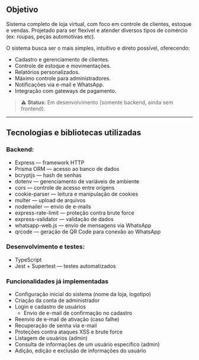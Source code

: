 ## Objetivo

Sistema completo de loja virtual, com foco em controle de clientes, estoque e vendas.
Projetado para ser flexível e atender diversos tipos de comércio (ex: roupas, peças automotivas etc).

O sistema busca ser o mais simples, intuitivo e direto possível, oferecendo:
- Cadastro e gerenciamento de clientes.
- Controle de estoque e movimentações.
- Relatórios personalizados.
- Máximo controle para administradores.
- Notificações via e-mail e WhatsApp.
- Integração com gateways de pagamento.

> ⚠️ **Status:** Em desenvolvimento (somente backend, ainda sem frontend).

<hr>

## Tecnologias e bibliotecas utilizadas
### Backend:
- Express — framework HTTP
- Prisma ORM — acesso ao banco de dados
- bcryptjs — hash de senhas
- dotenv — gerenciamento de variáveis de ambiente
- cors — controle de acesso entre origens
- cookie-parser — leitura e manipulação de cookies
- multer — upload de arquivos
- nodemailer — envio de e-mails
- express-rate-limit — proteção contra brute force
- express-validator — validação de dados
- whatsapp-web.js — envio de mensagens via WhatsApp
- qrcode — geração de QR Code para conexão ao WhatsApp

### Desenvolvimento e testes:
- TypeScript
- Jest + Supertest — testes automatizados

### Funcionalidades já implementadas
- Configuração inicial do sistema (nome da loja, logotipo)
- Criação da conta de administrador
- Login e cadastro de usuários
    - Envio de e-mail de confirmação no cadastro
- Reenvio de e-mail de ativação (caso falhe)
- Recuperação de senha via e-mail
- Proteções contra ataques XSS e brute force
- Listagem de usuários (admin)
- Consulta de informações de um usuário específico (admin)
- Adição, edição e exclusão de informações do usuário